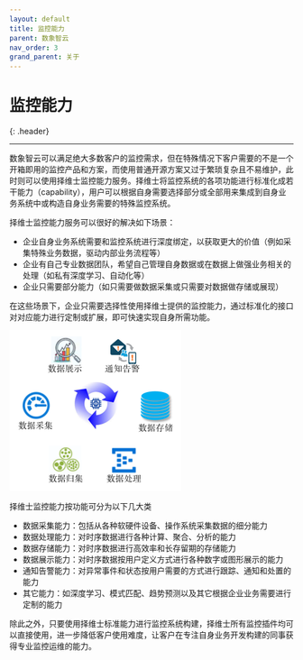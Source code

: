 ```yaml
---
layout: default
title: 监控能力
parent: 数象智云
nav_order: 3
grand_parent: 关于
---
```


# 监控能力
{: .header}

---

数象智云可以满足绝大多数客户的监控需求，但在特殊情况下客户需要的不是一个开箱即用的监控产品和方案，而使用普通开源方案又过于繁琐复杂且不易维护，此时则可以使用择维士监控能力服务。择维士将监控系统的各项功能进行标准化成若干能力（capability），用户可以根据自身需要选择部分或全部用来集成到自身业务系统中或构造自身业务需要的特殊监控系统。

择维士监控能力服务可以很好的解决如下场景：
* 企业自身业务系统需要和监控系统进行深度绑定，以获取更大的价值（例如采集特殊业务数据，驱动内部业务流程等）
* 企业有自己专业数据团队，希望自己管理自身数据或在数据上做强业务相关的处理（如私有深度学习、自动化等）
* 企业只需要部分能力（如只需要做数据采集或只需要对数据做存储或展现）

在这些场景下，企业只需要选择性使用择维士提供的监控能力，通过标准化的接口对对应能力进行定制或扩展，即可快速实现自身所需功能。

![cap.png](/assets/images/cap.png)

择维士监控能力按功能可分为以下几大类
* 数据采集能力：包括从各种软硬件设备、操作系统采集数据的细分能力
* 数据处理能力：对时序数据进行各种计算、聚合、分析的能力
* 数据存储能力：对时序数据进行高效率和长存留期的存储能力
* 数据展示能力：对时序数据按用户定义方式进行各种数字或图形展示的能力
* 通知告警能力：对异常事件和状态按用户需要的方式进行跟踪、通知和处置的能力
* 其它能力：如深度学习、模式匹配、趋势预测以及其它根据企业业务需要进行定制的能力

除此之外，只要使用择维士标准能力进行监控系统构建，择维士所有监控插件均可以直接使用，进一步降低客户使用难度，让客户在专注自身业务开发构建的同事获得专业监控运维的能力。